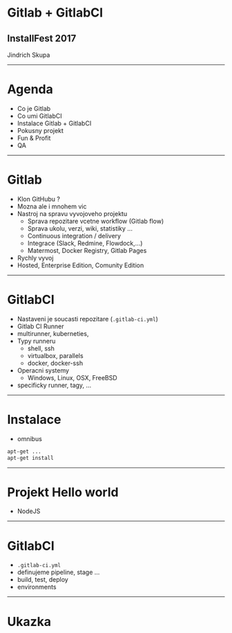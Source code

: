 # Gitlab + GitlabCI


## InstallFest 2017

Jindrich Skupa

---

# Agenda

* Co je Gitlab
* Co umi GitlabCI
* Instalace Gitlab + GitlabCI
* Pokusny projekt
* Fun & Profit
* QA


---

# Gitlab

* Klon GitHubu ?
* Mozna ale i mnohem vic
* Nastroj na spravu vyvojoveho projektu
  * Sprava repozitare vcetne workflow (Gitlab flow)
  * Sprava ukolu, verzi, wiki, statistiky ...
  * Continuous integration / delivery
  * Integrace (Slack, Redmine, Flowdock,...)
  * Matermost, Docker Registry, Gitlab Pages
* Rychly vyvoj
* Hosted, Enterprise Edition, Comunity Edition

---

# GitlabCI

* Nastaveni je soucasti repozitare (`.gitlab-ci.yml`)
* Gitlab CI Runner
* multirunner, kuberneties, 
* Typy runneru
  * shell, ssh
  * virtualbox, parallels
  * docker, docker-ssh
* Operacni systemy
  * Windows, Linux, OSX, FreeBSD
* specificky runner, tagy, ...

---

# Instalace

* omnibus

```bash
apt-get ...
apt-get install 
```

---

# Projekt Hello world

* NodeJS

---

# GitlabCI

* `.gitlab-ci.yml`
* definujeme pipeline, stage ...
* build, test, deploy
* environments

---

# Ukazka